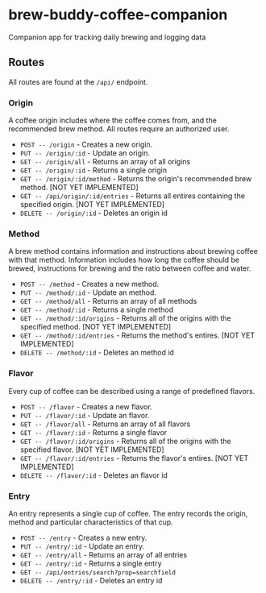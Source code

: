 # brew-buddy-coffee-companion
Companion app for tracking daily brewing and logging data


## Routes
All routes are found at the `/api/` endpoint.

### Origin
A coffee origin includes where the coffee comes from, and the recommended brew method. All routes require an authorized user.

* `POST -- /origin` - Creates a new origin.
* `PUT -- /origin/:id` - Update an origin.
* `GET -- /origin/all` - Returns an array of all origins
* `GET -- /origin/:id` - Returns a single origin
* `GET -- /origin/:id/method` - Returns the origin's recommended brew method. [NOT YET IMPLEMENTED]
* `GET -- /api/origin/:id/entries` - Returns all entires containing the specified origin. [NOT YET IMPLEMENTED]
* `DELETE -- /origin/:id` - Deletes an origin id

### Method
A brew method contains information and instructions about brewing coffee with that method. Information includes how long the coffee should be brewed, instructions for brewing and the ratio between coffee and water.

* `POST -- /method` - Creates a new method.
* `PUT -- /method/:id` - Update an method.
* `GET -- /method/all` - Returns an array of all methods
* `GET -- /method/:id` - Returns a single method
* `GET -- /method/:id/origins` - Returns all of the origins with the specified method. [NOT YET IMPLEMENTED]
* `GET -- /method/:id/entries` - Returns the method's entires. [NOT YET IMPLEMENTED]
* `DELETE -- /method/:id` - Deletes an method id

### Flavor
Every cup of coffee can be described using a range of predefined flavors.

* `POST -- /flavor` - Creates a new flavor.
* `PUT -- /flavor/:id` - Update an flavor.
* `GET -- /flavor/all` - Returns an array of all flavors
* `GET -- /flavor/:id` - Returns a single flavor
* `GET -- /flavor/:id/origins` - Returns all of the origins with the specified flavor. [NOT YET IMPLEMENTED]
* `GET -- /flavor/:id/entries` - Returns the flavor's entires. [NOT YET IMPLEMENTED]
* `DELETE -- /flavor/:id` - Deletes an flavor id

### Entry
An entry represents a single cup of coffee. The entry records the origin, method and particular characteristics of that cup.
* `POST -- /entry` - Creates a new entry.
* `PUT -- /entry/:id` - Update an entry.
* `GET -- /entry/all` - Returns an array of all entries
* `GET -- /entry/:id` - Returns a single entry
* `GET -- /api/entries/search?prop=searchfield`
* `DELETE -- /entry/:id` - Deletes an entry id
